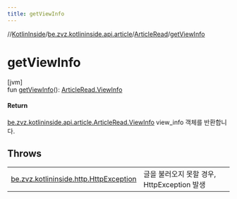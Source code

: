 ```yaml
---
title: getViewInfo
---
```

//[KotlinInside](../../../index.html)/[be.zvz.kotlininside.api.article](../index.html)/[ArticleRead](index.html)/[getViewInfo](get-view-info.html)



# getViewInfo



[jvm]\
fun [getViewInfo](get-view-info.html)(): [ArticleRead.ViewInfo](-view-info/index.html)



#### Return



[be.zvz.kotlininside.api.article.ArticleRead.ViewInfo](-view-info/index.html) view_info 객체를 반환합니다.



## Throws


| | |
|---|---|
| [be.zvz.kotlininside.http.HttpException](../../be.zvz.kotlininside.http/-http-exception/index.html) | 글을 불러오지 못할 경우, HttpException 발생 |



